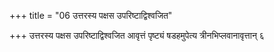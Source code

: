 +++
title = "06 उत्तरस्य पक्षस उपरिष्टाद्विश्वजित"

+++
उत्तरस्य पक्षस उपरिष्टाद्विश्वजित आवृत्तं पृष्ट्यं षडहमुपेत्य त्रीनभिप्लवानावृत्तान् ६